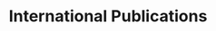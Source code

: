 ---
title: "International Publications"
author_profile: true
layout: category
permalink: /categories/#publications/
taxonomy: publications
---